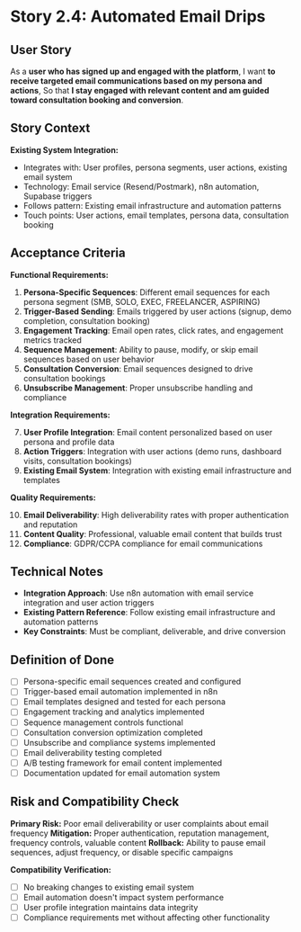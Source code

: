 # Story 2.4: Automated Email Drips

## User Story

As a **user who has signed up and engaged with the platform**,
I want **to receive targeted email communications based on my persona and actions**,
So that **I stay engaged with relevant content and am guided toward consultation booking and conversion**.

## Story Context

**Existing System Integration:**
- Integrates with: User profiles, persona segments, user actions, existing email system
- Technology: Email service (Resend/Postmark), n8n automation, Supabase triggers
- Follows pattern: Existing email infrastructure and automation patterns
- Touch points: User actions, email templates, persona data, consultation booking

## Acceptance Criteria

**Functional Requirements:**

1. **Persona-Specific Sequences**: Different email sequences for each persona segment (SMB, SOLO, EXEC, FREELANCER, ASPIRING)
2. **Trigger-Based Sending**: Emails triggered by user actions (signup, demo completion, consultation booking)
3. **Engagement Tracking**: Email open rates, click rates, and engagement metrics tracked
4. **Sequence Management**: Ability to pause, modify, or skip email sequences based on user behavior
5. **Consultation Conversion**: Email sequences designed to drive consultation bookings
6. **Unsubscribe Management**: Proper unsubscribe handling and compliance

**Integration Requirements:**

7. **User Profile Integration**: Email content personalized based on user persona and profile data
8. **Action Triggers**: Integration with user actions (demo runs, dashboard visits, consultation bookings)
9. **Existing Email System**: Integration with existing email infrastructure and templates

**Quality Requirements:**

10. **Email Deliverability**: High deliverability rates with proper authentication and reputation
11. **Content Quality**: Professional, valuable email content that builds trust
12. **Compliance**: GDPR/CCPA compliance for email communications

## Technical Notes

- **Integration Approach**: Use n8n automation with email service integration and user action triggers
- **Existing Pattern Reference**: Follow existing email infrastructure and automation patterns
- **Key Constraints**: Must be compliant, deliverable, and drive conversion

## Definition of Done

- [ ] Persona-specific email sequences created and configured
- [ ] Trigger-based email automation implemented in n8n
- [ ] Email templates designed and tested for each persona
- [ ] Engagement tracking and analytics implemented
- [ ] Sequence management controls functional
- [ ] Consultation conversion optimization completed
- [ ] Unsubscribe and compliance systems implemented
- [ ] Email deliverability testing completed
- [ ] A/B testing framework for email content implemented
- [ ] Documentation updated for email automation system

## Risk and Compatibility Check

**Primary Risk:** Poor email deliverability or user complaints about email frequency
**Mitigation:** Proper authentication, reputation management, frequency controls, valuable content
**Rollback:** Ability to pause email sequences, adjust frequency, or disable specific campaigns

**Compatibility Verification:**
- [ ] No breaking changes to existing email system
- [ ] Email automation doesn't impact system performance
- [ ] User profile integration maintains data integrity
- [ ] Compliance requirements met without affecting other functionality
